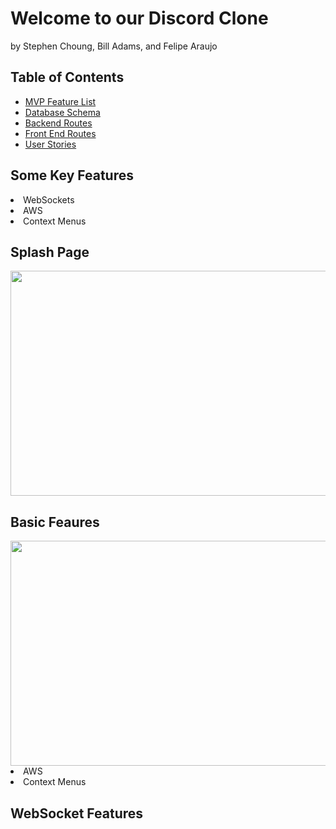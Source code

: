 # Welcome to our Discord Clone
by Stephen Choung, Bill Adams, and Felipe Araujo

## Table of Contents
* [MVP Feature List](https://github.com/f-q-a/discord-clone/wiki/Feature-List)
* [Database Schema](https://github.com/f-q-a/discord-clone/wiki/Database-Schema)
* [Backend Routes](https://github.com/f-q-a/discord-clone/wiki/Backend-Routes)
* [Front End Routes](https://github.com/f-q-a/discord-clone/wiki/Frontend-Routes)
* [User Stories](https://github.com/f-q-a/discord-clone/wiki/User-Stories)

## Some Key Features
<li>WebSockets</li>
<li>AWS</li>
<li>Context Menus</li>

## Splash Page
<img src="./react-app/src/images/DiscordIntroGif.gif" width=640px height=360px>

## Basic Feaures
<img src="./react-app/src/images/DiscordAWSContextGIF.gif" width=640px height=360px>
<li>AWS</li>
<li>Context Menus</li>

## WebSocket Features
<!-- <img src="./react-app/src/components/images/YGOGachaCardFlipGIF.gif" width=640px height=360px>
<li>WebSockets</li> -->
